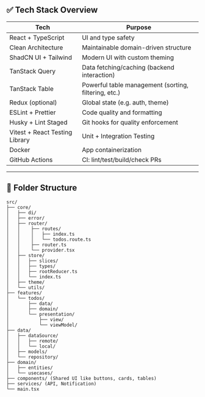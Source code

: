 ## ✅ Tech Stack Overview

| **Tech**                       | **Purpose**                                          |
| ------------------------------ | ---------------------------------------------------- |
| React + TypeScript             | UI and type safety                                   |
| Clean Architecture             | Maintainable domain-driven structure                 |
| ShadCN UI + Tailwind           | Modern UI with custom theming                        |
| TanStack Query                 | Data fetching/caching (backend interaction)          |
| TanStack Table                 | Powerful table management (sorting, filtering, etc.) |
| Redux (optional)               | Global state (e.g. auth, theme)                      |
| ESLint + Prettier              | Code quality and formatting                          |
| Husky + Lint Staged            | Git hooks for quality enforcement                    |
| Vitest + React Testing Library | Unit + Integration Testing                           |
| Docker                         | App containerization                                 |
| GitHub Actions                 | CI: lint/test/build/check PRs                        |

---

## 🧱 Folder Structure

```
src/
├── core/
│   ├── di/
│   ├── error/
│   ├── router/
│   │    ├── routes/
│   │    │   ├── index.ts
│   │    │   └── todos.route.ts
│   │    ├── router.ts
│   │    └── provider.tsx
│   ├── store/
│   │   ├── slices/
│   │   ├── types/
│   │   ├── rootReducer.ts
│   │   └── index.ts
│   ├── theme/
│   └── utils/
├── features/
│   └── todos/
│       ├── data/
│       ├── domain/
│       └── presentation/
│           ├── view/
│           └── viewModel/
├── data/
│   ├── dataSource/
│   │   ├── remote/
│   │   └── local/
│   ├── models/
│   └── repository/
├── domain/
│   ├── entities/
│   └── usecases/
├── components/ (Shared UI like buttons, cards, tables)
├── services/ (API, Notification)
└── main.tsx
```
